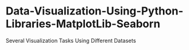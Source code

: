 # Data-Visualization-Using-Python-Libraries-MatplotLib-Seaborn
Several Visualization Tasks Using Different Datasets
